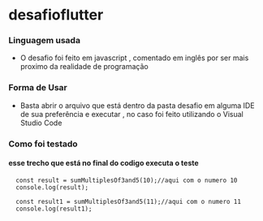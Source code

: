# desafioflutter

### Linguagem usada
- O desafio foi feito em javascript , comentado em inglês 
 por ser mais proximo da realidade de programação 

### Forma de Usar
- Basta abrir o arquivo que está dentro da pasta desafio em alguma IDE 
 de sua preferência e executar , no caso foi feito utilizando o Visual Studio Code

### Como foi testado


  #### esse trecho que está no final do codigo executa o teste 
```   
  const result = sumMultiplesOf3and5(10);//aqui com o numero 10
  console.log(result); 
  
  const result1 = sumMultiplesOf3and5(11);//aqui com o numero 11
  console.log(result1);
``` 
